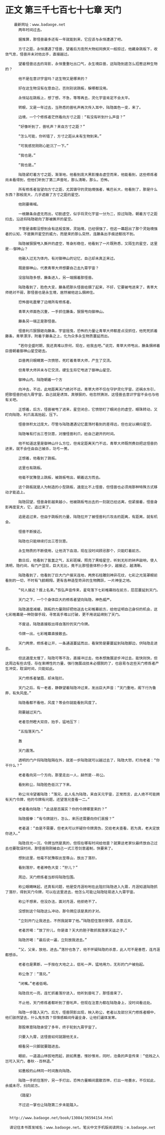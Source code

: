 # 正文 第三千七百七十七章 天门
        最新网址：www.badaoge.net
          两年时间过去。
      
          据推算，那怪兽最多还有一年就能到来，它应该与永恒遭遇了吧。
      
          方寸之距，永恒遭遇了怪兽，望着后方庞然大物如同换天一般掠过，他藏身跳板下，收敛气息，怪兽并未对他出手，直接越过。
      
          望着怪兽远去的背影，永恒重重吐出口气，永生境巨兽，这陆隐到底怎么招惹这种生物的？
      
          他不是在意识宇宙吗？这生物又是哪来的？
      
          好在这生物没有在意自己，否则别说跳板，躲哪都没用。
      
          永恒站在跳板上，想了想，不急，等等再去，灵化宇宙肯定不会太平。
      
          转眼，又是一年过去，当熟悉的兽吼声再次传入耳中，陆隐面色一变，来了。
      
          边境，一个个修炼者茫然看向方寸之距：“有没有听到什么声音？”
      
          “好像听到了，兽吼声？来自方寸之距？”
      
          “怎么可能，你听错了，方寸之距从未有生物到来。”
      
          “可我感觉刚刚心脏沉了一下。”
      
          “我也是。”
      
          “我也是…”
      
          陆隐紧盯着方寸之距，渐渐地，他看到庞大黑影撞击虚空而来，他能看到，这些修炼者尚未看得到，但他们听到了第二声兽吼，那么清晰，那么，恐怖。
      
          所有修炼者皆望向方寸之距，尤其镇守的灵始境强者，嘴巴长大，他看到了，那是什么东西？那般庞大，几乎遮蔽了方寸之距的星空。
      
          他刚要嘶喊。
      
          一根藤条自虚无而出，切割虚空，似乎将灵化宇宙一分为二，掠过陆隐，朝着方寸之距扫去，沿途将陆隐砸向了那被撕开的星空。
      
          不管是谁都没想到会有这般变故，灵始境，已经很强了，但这一幕超出了那个灵始境强者的认知，不是撕开星空的威力，而是来的那么突然，连藤条出手痕迹都找不到。
      
          陆隐被狠狠甩入撕开的虚空，等身形稳住，他看到了一片既熟悉，又陌生的星空，这里是--御神山？
      
          他融入过无为体内，有对御神山的记忆，自己却未真正来过。
      
          既是御神山，代表青草大师想要自己去九霄宇宙？
      
          没容陆隐多想，藤条进入，另一端捆着那怪兽。
      
          陆隐看到了，脸色大变，藤条把那头怪兽给捆了起来，不好，它要被甩进来了，青草大师绝对不弱，那怪兽也是永生境，居然被他这么捆绑住。
      
          恐怖兽吼震晕了边境所有修炼者。
      
          青草大师面色沉重，一手抓住藤条，狠狠甩向御神山。
      
          藤条另一端正是那怪兽。
      
          怪兽利爪狠狠砸向藤条，宇宙摇曳，恐怖的力量让青草大师都差点没抓住，他死死抓着藤条，青草漂浮，附着于藤条之上，化为众多永生物质蔓延而出。
      
          “若你全盛时期，我还真难以奈何，现在，给我去吧。”说完，青草大师甩出，藤条捆绑着巨兽朝着御神山星空砸去。
      
          巨兽两只眼睛第一次愤怒，死盯着青草大师，产生了交流。
      
          但青草大师并未与它交流，硬生生将它甩进了御神山星空。
      
          御神山内，陆隐朝着一个方
      
          向冲去，不远，此地距离天门绝对不远，青草大师不仅在守护灵化宇宙，还祸水东引，把那怪兽扔给九霄宇宙，自己就是诱饵，真够狠的，他忽然猜测，这怪兽去意识宇宙不会也与他有关吧。
      
          正想着，后方，怪兽被甩了进来，星空闭合，它愤怒盯了眼闭合的虚空，眼珠转动，又盯向陆隐，利爪高高抬起，压下。
      
          怪兽体积太过庞大，尽管与陆隐遭遇记忆震荡时看到的差得远，但也足以横扫星空。
      
          陆隐唯有打出三苍剑意，对撞怪兽利爪，给自己避开的时间。
      
          他不知道这里是御神山什么方位，但肯定距离天门不远，青草大师既然费劲把这怪兽扔进来，就不会任由自己被杀，功亏一篑。
      
          正想着，他看到了跳板。
      
          这里也有跳板。
      
          他毫不犹豫登上跳板，被跳板甩出，朝着远方而去。
      
          这个跳板就是人为制造的小型跳板，速度比不上怪兽，但怪兽也必须用那种特殊方式移动才能追上。
      
          陆隐回望，怪兽身影越来越小，他被跳板甩出去的一刻就已经远离，但紧接着，怪兽身影再度变大，它，追过来了。
      
          追是追过来，但由于跳板的力量，陆隐拉开了被怪兽利爪攻击的距离，有距离，就有机会。
      
          怪兽不断接近。
      
          陆隐也只能继续打出三苍剑意。
      
          永生物质的不断使用，让他流下血泪，现在没时间顾忌那个，只能盯着前方。
      
          数日后，他看到了氤氲之气，五彩斑斓，照亮了黑暗星空，听到无形的钟声敲响，使人清明，隐约间，有门户显现，巨大无比，竟不比那怪兽体积小多少，越接近，越清晰。
      
          陆隐看到了，他看到了巨大门户接天连地，两旁石柱雕刻神异花纹，七彩之光笼罩眼前看到的一切，不时有飞鹤翱翔，更有各种造型奇异的生物腾跃，一片神圣之地。
      
          “何人接近？报上名来。”恢弘声音传来，星穹落下七彩帷幕挡在前方，层层蔓延到天门。
      
          天门之下，一个个身体巨大的修炼者望向陆隐，神色威严。
      
          陆隐速度减缓，跳板的力量刚好把他送去七彩帷幕前方，给他证明自己身份的机会，这七彩帷幕是一种防御手段，寻常高手难以打破，更不用说延绵到了天门。
      
          不废话，陆隐直接取出得自落狞的天门令牌。
      
          令牌一出，七彩帷幕直接散去。
      
          天门两旁，修炼者让开，一条通道蔓延而出，看架势是要蔓延到陆隐脚边，供陆隐走进去。
      
          但这速度太慢了，陆隐可等不及，直接冲过去，他本想施展逆步冲过去，能快则快，但这周边有些古怪，存在束缚性的力量，强行施展战技未必摆脱的了，也容易与这些天门修炼者产生冲突，耽误时间，只能如此。
      
          天门修炼者皱眉，却未阻拦。
      
          天门之后，有一老者，静静望着陆隐冲过来，发出巨大声音：“天门重地，阁下行为鲁莽，有失风度。”
      
          陆隐看都不看他，风度？等会你就能看到风度了。
      
          刚要越过天门。
      
          老者忽然瞪大双目，抬手，猛地压下：
      
          “五指落天门。”
      
          轰
      
          天门震荡。
      
          透明的门户将陆隐阻隔在外，就差一步陆隐就可以越过去了，陆隐大怒，盯向老者：“你干什么？”
      
          老者看向另一个方向，那里走出一人，赫然是--称公。
      
          看到称公，陆隐脸色低沉了下来。
      
          称公冷冷望着陆隐：“落兄，此人名为陆隐，来自天元宇宙，正常而言，此人绝不可能拥有天门令牌，他的令牌有问题，还望落兄查看一二。”
      
          老者看向陆隐：“此话是否属实？你的令牌哪里来的？”
      
          陆隐握拳：“有令牌就行，怎么，来历还需要向你们禀报？”
      
          老者道：“自是不需要，但老夫可以怀疑你令牌真伪，交给老夫查看，若为真，老夫定放你进入。”
      
          陆隐目光一沉，令牌当然是真的，但现在哪有时间给他查？就算这老家伙最终放自己过去也要耽误时间，那怪兽刚刚被自己一式三苍剑意遏制，快要来了。
      
          想到这里，他毫不犹豫取出至尊山，放出了落狞。
      
          看到落狞，老者神色大变：“狞儿？”
      
          周边，天门修炼者当即将陆隐包围。
      
          称公眼睛眯起，还真有问题，他是受月涯吩咐在此阻拦陆隐进入九霄，月涯知道陆隐抓了落狞，得到天门令牌，可以在这里进去，他怎么可能让陆隐轻易进入九霄宇宙。
      
          称公不想来，但没办法，面对月涯，他拒绝不了。
      
          没想到这个陆隐这么冲动，那令牌应该是真的才对。
      
          “立刻开门让我进去，不然我就宰了他。”陆隐捏住落狞脖颈，杀意滔天。
      
          老者厉喝：“放了狞儿，你是谁？天大的胆子敢抓我落家天运之子。”
      
          陆隐厉喝：“最后说一遍，立刻放我进去。”
      
          “父，父亲，放他，进去。”落狞也急了，他不怀疑陆隐的杀意，此人可不是善茬，连月涯都想杀。
      
          老者也是果断，一手按在大地之上，低吼一声，猛地用力，无形的门户被抬起。
      
          称公急了：“落兄。”
      
          “闭嘴。”老者低喝。
      
          陆隐目光一亮，连忙抓着落狞进入，他听到兽吼了，那怪兽来了。
      
          不止他，天门修炼者都听到了兽吼声，但现在注意力都在陆隐身上，没时间看远处。
      
          陆隐一步踏入天门，后方，怪兽阴影出现，映入称公，老者以及部分天门修炼者眼中，他们骇然望去，什么鬼东西？惊悚感瞬间传遍全身，让他们遍体发寒。
      
          那股寒意陆隐承受了多年，终于轮到九霄宇宙了。
      
          只要入九霄，这怪兽如何就跟他无关。
      
          眼看另一只脚就要踏进去。
      
          眼前，一道道山林拔地而起，颜如黑墨，惟妙惟肖，同时，沧桑的声音传来：“低贱之人岂可入天门，春秋--百林退。”
      
          如墨般的山林同一时间轰向陆隐。
      
          陆隐一手抓住落狞，另一手打出，恐怖力量瞬间震散百林，打出一地墨水，不仅如此，余威未尽，扫向前方。
      
          《踏星》
      
          不过这一掌也让陆隐第二步未能踏入。
      
      
      http://www.badaoge.net/book/13084/36594154.html
      
      请记住本书首发域名：www.badaoge.net。笔尖中文手机版阅读网址：m.badaoge.net